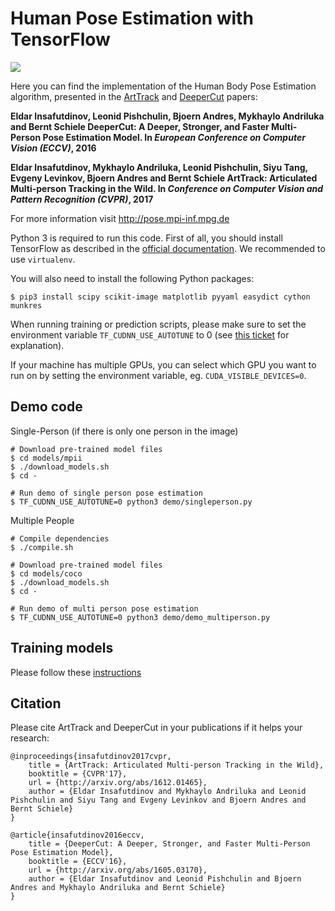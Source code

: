# Human Pose Estimation with TensorFlow

![](images/teaser.png)

Here you can find the implementation of the Human Body Pose Estimation algorithm,
presented in the [ArtTrack](http://arxiv.org/abs/1612.01465) and [DeeperCut](http://arxiv.org/abs/1605.03170) papers:

**Eldar Insafutdinov, Leonid Pishchulin, Bjoern Andres, Mykhaylo Andriluka and Bernt Schiele
DeeperCut:  A Deeper, Stronger, and Faster Multi-Person Pose Estimation Model.
In _European Conference on Computer Vision (ECCV)_, 2016**

**Eldar Insafutdinov, Mykhaylo Andriluka, Leonid Pishchulin, Siyu Tang, Evgeny Levinkov, Bjoern Andres and Bernt Schiele
ArtTrack: Articulated Multi-person Tracking in the Wild.
In _Conference on Computer Vision and Pattern Recognition (CVPR)_, 2017**

For more information visit http://pose.mpi-inf.mpg.de

Python 3 is required to run this code.
First of all, you should install TensorFlow as described in the
[official documentation](https://www.tensorflow.org/install/).
We recommended to use `virtualenv`.

You will also need to install the following Python packages:

```
$ pip3 install scipy scikit-image matplotlib pyyaml easydict cython munkres
```

When running training or prediction scripts, please make sure to set the environment variable
`TF_CUDNN_USE_AUTOTUNE` to 0 (see [this ticket](https://github.com/tensorflow/tensorflow/issues/5048)
for explanation).

If your machine has multiple GPUs, you can select which GPU you want to run on
by setting the environment variable, eg. `CUDA_VISIBLE_DEVICES=0`.

## Demo code

Single-Person (if there is only one person in the image)

```
# Download pre-trained model files
$ cd models/mpii
$ ./download_models.sh
$ cd -

# Run demo of single person pose estimation
$ TF_CUDNN_USE_AUTOTUNE=0 python3 demo/singleperson.py
```

Multiple People

```
# Compile dependencies
$ ./compile.sh

# Download pre-trained model files
$ cd models/coco
$ ./download_models.sh
$ cd -

# Run demo of multi person pose estimation
$ TF_CUDNN_USE_AUTOTUNE=0 python3 demo/demo_multiperson.py
```

## Training models

Please follow these [instructions](models/README.md)

## Citation
Please cite ArtTrack and DeeperCut in your publications if it helps your research:

    @inproceedings{insafutdinov2017cvpr,
	    title = {ArtTrack: Articulated Multi-person Tracking in the Wild},
	    booktitle = {CVPR'17},
	    url = {http://arxiv.org/abs/1612.01465},
	    author = {Eldar Insafutdinov and Mykhaylo Andriluka and Leonid Pishchulin and Siyu Tang and Evgeny Levinkov and Bjoern Andres and Bernt Schiele}
    }

    @article{insafutdinov2016eccv,
        title = {DeeperCut: A Deeper, Stronger, and Faster Multi-Person Pose Estimation Model},
	    booktitle = {ECCV'16},
        url = {http://arxiv.org/abs/1605.03170},
        author = {Eldar Insafutdinov and Leonid Pishchulin and Bjoern Andres and Mykhaylo Andriluka and Bernt Schiele}
    }

